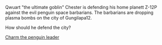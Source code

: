 Qwuart "the ultimate goblin" Chester is defending his home planett Z-12P against the evil penguin space barbarians. The barbarians are dropping plasma bombs on the city of Gungilapa12.

How should he defend the city?

[Charm the penguin leader](charm.md)